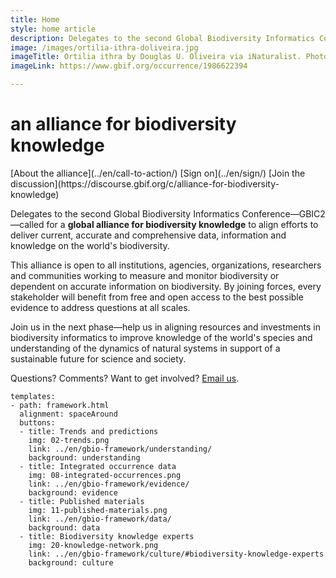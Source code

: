 ```yaml
---
title: Home
style: home article
description: Delegates to the second Global Biodiversity Informatics Conference (GBIC2) called for a global alliance for biodiversity knowledge to align efforts to deliver current, accurate and comprehensive data, information and knowledge on the world's biodiversity. 
image: /images/ortilia-ithra-doliveira.jpg
imageTitle: Ortilia ithra by Douglas U. Oliveira via iNaturalist. Photo licensed under CC BY-NC 4.0.
imageLink: https://www.gbif.org/occurrence/1986622394

---
```

an alliance for biodiversity knowledge
===================

<p class="buttons">
[About the alliance](../en/call-to-action/)
[Sign on](../en/sign/)
[Join the discussion](https://discourse.gbif.org/c/alliance-for-biodiversity-knowledge)
</p>

Delegates to the second Global Biodiversity Informatics Conference—GBIC2—called for a __global alliance for biodiversity knowledge__ to align efforts to deliver current, accurate and comprehensive data, information and knowledge on the world's biodiversity. 

This alliance is open to all institutions, agencies, organizations, researchers and communities working to measure and monitor biodiversity or dependent on accurate information on biodiversity. By joining forces, every stakeholder will benefit from free and open access to the best possible evidence to address questions at all scales.

Join us in the next phase—help us in aligning resources and investments in biodiversity informatics to improve knowledge of the world's species and understanding of the dynamics of natural systems in support of a sustainable future for science and society.

Questions? Comments? Want to get involved? [Email us](mailto:alliance@gbif.org).

<!---
styled custom component
you can have one or more buttons.
alignmenment options: left, center, spaceAround
title: what text should go below the icon
icon options are the ones provided in the icons folder. As of 3 feb 2019 those are: 
link: where to link to
background options: understanding, evidence, data, culture
-->
```styledYaml
templates:
- path: framework.html
  alignment: spaceAround
  buttons:
  - title: Trends and predictions
    img: 02-trends.png
    link: ../en/gbio-framework/understanding/
    background: understanding
  - title: Integrated occurrence data
    img: 08-integrated-occurrences.png
    link: ../en/gbio-framework/evidence/
    background: evidence
  - title: Published materials
    img: 11-published-materials.png
    link: ../en/gbio-framework/data/
    background: data
  - title: Biodiversity knowledge experts
    img: 20-knowledge-network.png
    link: ../en/gbio-framework/culture/#biodiversity-knowledge-experts
    background: culture
```
